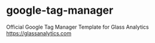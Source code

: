 # google-tag-manager
Official Google Tag Manager Template for Glass Analytics https://glassanalytics.com
